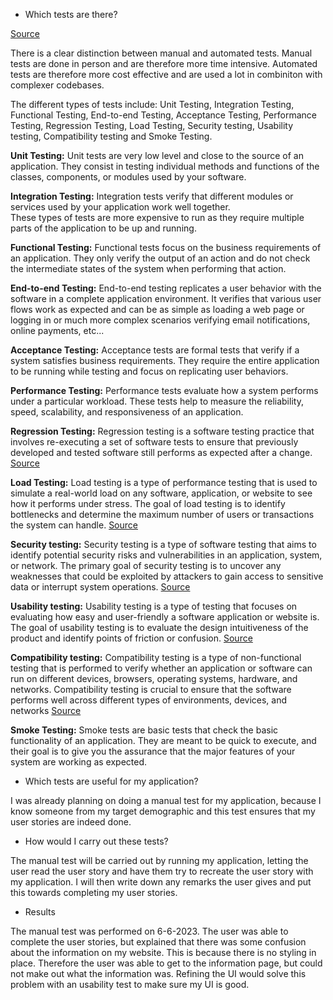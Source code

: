 * Which tests are there?

[Source](https://www.atlassian.com/continuous-delivery/software-testing/types-of-software-testing)

There is a clear distinction between manual and automated tests. 
Manual tests are done in person and are therefore more time intensive.
Automated tests are therefore more cost effective and are used a lot in combiniton with complexer codebases.

The different types of tests include: Unit Testing, Integration Testing, Functional Testing, End-to-end Testing, Acceptance Testing, Performance Testing, Regression Testing, Load Testing, Security testing, Usability testing, Compatibility testing and Smoke Testing.

**Unit Testing:**
Unit tests are very low level and close to the source of an application. 
They consist in testing individual methods and functions of the classes, components, or modules used by your software.

**Integration Testing:**
Integration tests verify that different modules or services used by your application work well together.  
These types of tests are more expensive to run as they require multiple parts of the application to be up and running.

**Functional Testing:**
Functional tests focus on the business requirements of an application. 
They only verify the output of an action and do not check the intermediate states of the system when performing that action.

**End-to-end Testing:**
End-to-end testing replicates a user behavior with the software in a complete application environment. 
It verifies that various user flows work as expected and can be as simple as loading a web page or logging in or much more complex scenarios verifying email notifications, online payments, etc...

**Acceptance Testing:**
Acceptance tests are formal tests that verify if a system satisfies business requirements. 
They require the entire application to be running while testing and focus on replicating user behaviors.

**Performance Testing:**
Performance tests evaluate how a system performs under a particular workload. 
These tests help to measure the reliability, speed, scalability, and responsiveness of an application.

**Regression Testing:**
Regression testing is a software testing practice that involves re-executing a set of software tests to ensure that previously developed and tested software still performs as expected after a change.
[Source](https://katalon.com/resources-center/blog/regression-testing)

**Load Testing:**
Load testing is a type of performance testing that is used to simulate a real-world load on any software, application, or website to see how it performs under stress.
The goal of load testing is to identify bottlenecks and determine the maximum number of users or transactions the system can handle.
[Source](https://www.geeksforgeeks.org/software-testing-load-testing/)

**Security testing:**
Security testing is a type of software testing that aims to identify potential security risks and vulnerabilities in an application, system, or network.
The primary goal of security testing is to uncover any weaknesses that could be exploited by attackers to gain access to sensitive data or interrupt system operations.
[Source](https://www.crowdstrike.com/cybersecurity-101/security-testing/)

**Usability testing:**
Usability testing is a type of testing that focuses on evaluating how easy and user-friendly a software application or website is.
The goal of usability testing is to evaluate the design intuitiveness of the product and identify points of friction or confusion.
[Source](https://www.guru99.com/usability-testing-tutorial.html)

**Compatibility testing:**
Compatibility testing is a type of non-functional testing that is performed to verify whether an application or software can run on different devices, browsers, operating systems, hardware, and networks.
Compatibility testing is crucial to ensure that the software performs well across different types of environments, devices, and networks
[Source](https://artoftesting.com/compatibility-testing)

**Smoke Testing:**
Smoke tests are basic tests that check the basic functionality of an application. 
They are meant to be quick to execute, and their goal is to give you the assurance that the major features of your system are working as expected.

* Which tests are useful for my application?

I was already planning on doing a manual test for my application, because I know someone from my target demographic and this test ensures that my user stories are indeed done.

* How would I carry out these tests?

The manual test will be carried out by running my application, letting the user read the user story and have them try to recreate the user story with my application. I will then write down any remarks the user gives and put this towards completing my user stories.

* Results

The manual test was performed on 6-6-2023.
The user was able to complete the user stories, but explained that there was some confusion about the information on my website.
This is because there is no styling in place.
Therefore the user was able to get to the information page, but could not make out what the information was. 
Refining the UI would solve this problem with an usability test to make sure my UI is good.
